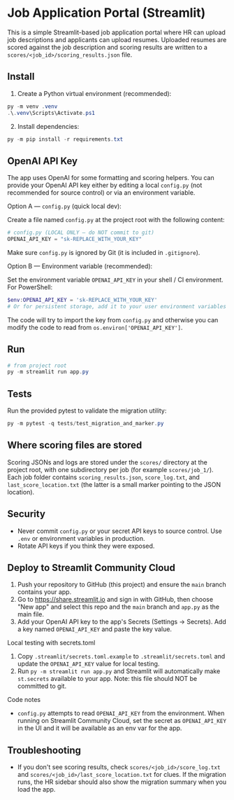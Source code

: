 # Job Application Portal (Streamlit)

This is a simple Streamlit-based job application portal where HR can upload job descriptions and applicants can upload resumes. Uploaded resumes are scored against the job description and scoring results are written to a `scores/<job_id>/scoring_results.json` file.

## Install

1. Create a Python virtual environment (recommended):

```powershell
py -m venv .venv
.\.venv\Scripts\Activate.ps1
```

2. Install dependencies:

```powershell
py -m pip install -r requirements.txt
```

## OpenAI API Key

The app uses OpenAI for some formatting and scoring helpers. You can provide your OpenAI API key either by editing a local `config.py` (not recommended for source control) or via an environment variable.

Option A — `config.py` (quick local dev):

Create a file named `config.py` at the project root with the following content:

```python
# config.py (LOCAL ONLY — do NOT commit to git)
OPENAI_API_KEY = "sk-REPLACE_WITH_YOUR_KEY"
```

Make sure `config.py` is ignored by Git (it is included in `.gitignore`).

Option B — Environment variable (recommended):

Set the environment variable `OPENAI_API_KEY` in your shell / CI environment. For PowerShell:

```powershell
$env:OPENAI_API_KEY = 'sk-REPLACE_WITH_YOUR_KEY'
# Or for persistent storage, add it to your user environment variables via Windows settings
```

The code will try to import the key from `config.py` and otherwise you can modify the code to read from `os.environ['OPENAI_API_KEY']`.

## Run

```powershell
# from project root
py -m streamlit run app.py
```

## Tests

Run the provided pytest to validate the migration utility:

```powershell
py -m pytest -q tests/test_migration_and_marker.py
```

## Where scoring files are stored

Scoring JSONs and logs are stored under the `scores/` directory at the project root, with one subdirectory per job (for example `scores/job_1/`). Each job folder contains `scoring_results.json`, `score_log.txt`, and `last_score_location.txt` (the latter is a small marker pointing to the JSON location).

## Security

- Never commit `config.py` or your secret API keys to source control. Use `.env` or environment variables in production.
- Rotate API keys if you think they were exposed.

## Deploy to Streamlit Community Cloud

1. Push your repository to GitHub (this project) and ensure the `main` branch contains your app.
2. Go to https://share.streamlit.io and sign in with GitHub, then choose "New app" and select this repo and the `main` branch and `app.py` as the main file.
3. Add your OpenAI API key to the app's Secrets (Settings → Secrets). Add a key named `OPENAI_API_KEY` and paste the key value.

Local testing with secrets.toml
1. Copy `.streamlit/secrets.toml.example` to `.streamlit/secrets.toml` and update the `OPENAI_API_KEY` value for local testing.
2. Run `py -m streamlit run app.py` and Streamlit will automatically make `st.secrets` available to your app. Note: this file should NOT be committed to git.

Code notes
- `config.py` attempts to read `OPENAI_API_KEY` from the environment. When running on Streamlit Community Cloud, set the secret as `OPENAI_API_KEY` in the UI and it will be available as an env var for the app.


## Troubleshooting

- If you don't see scoring results, check `scores/<job_id>/score_log.txt` and `scores/<job_id>/last_score_location.txt` for clues. If the migration runs, the HR sidebar should also show the migration summary when you load the app.
